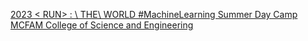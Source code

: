 [2023 < RUN> : \ THE\ WORLD #MachineLearning Summer Day Camp   MCFAM   College of Science and Engineering](https://qi.tc/qi/113066)